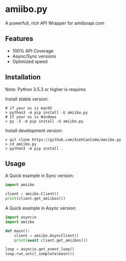 # amiibo.py

A powerfull, rich API Wrapper for amiiboapi.com

## Features

* 100% API Coverage
* Async/Sync versions
* Optimized speed

## Installation

Note: Python 3.5.3 or higher is requires

Install stable version:
```
# if your os is macOS
> python3 -m pip install -U amiibo.py
# If your os is Windows
> py -3 -m pip install -U amiibo.py
```

Install development version:
```
> git clone https://github.com/XiehCanCode/amiibo.py
> cd amiibo.py
> python3 -m pip install .
```

## Usage

A Quick example in Sync version:
```py
import amiibo

client = amiibo.Client()
print(client.get_amiibos())
```

A Quick example in Async version:
```py
import asyncio
import amiibo

def main():
    client = amiibo.AsyncClient()
    print(await client.get_amiibos())

loop = asyncio.get_event_loop()
loop.run_until_complete(main())
```